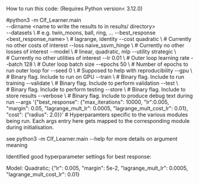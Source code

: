 How to run this code:
(Requires Python version< 3.12.0)

#python3 -m Clf_Learner.main \
    --dirname <name to write the results to in results/ directory> \
    --datasets <dataset-name> \ # e.g. twin_moons, ball, ring, ...
    --best_response <best_response_name> \ # lagrange, identity
    --cost quadratic \ # Currently no other costs of interest
    --loss naive_ssvm_hinge \ # Currently no other losses of interest
    --model <model-name> \ # linear, quadratic, mlp
    --utility strategic \ # Currently no other utilities of interest
    --lr 0.01 \ # Outer loop learning rate
    --batch 128 \ # Outer loop batch size
    --epochs 50 \ # Number of epochs to run outer loop for
    --seed 0 \ # Supposed to help with reproducibility 
    --gpu \ # Binary flag. Include to run on GPU
    --train \ # Binary flag. Include to run training
    --validate \ # Binary flag. Include to perform validation
    --test \ # Binary flag. Include to perform testing
    --store \ # Binary flag. Include to store results
    --verbose \ # Binary flag. Include to produce debug text during run
    --args '{"best_response": {"max_iterations": 10000, "lr":0.005, "margin": 0.05, "lagrange_mult_lr": 0.0005, "lagrange_mult_cost_lr": 0.01}, "cost": {"radius": 2.0}}' # Hyperparamters specific to the various modules being run. Each args entry here gets mapped to the corresponding module during initialisation.

see python3 -m Clf_Learner.main --help for more details on argument meaning

Identified good hyperparameter settings for best response:

Model: Quadratic; {"lr": 0.005, "margin": 5e-2, "lagrange_mult_lr": 0.0005, "lagrange_mult_cost_lr": 0.01}
